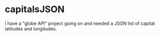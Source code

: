 # capitalsJSON

I have a "globe API" project going on and needed a JSON list of capital latitudes and longitudes.

